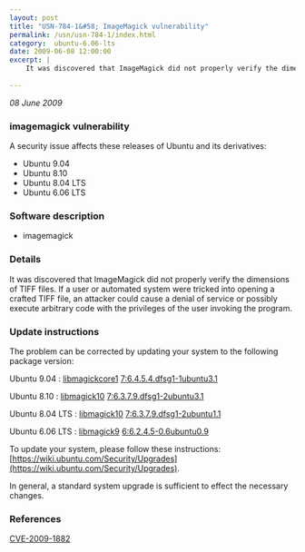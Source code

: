 ```yaml
---
layout: post
title: "USN-784-1&#58; ImageMagick vulnerability"
permalink: /usn/usn-784-1/index.html
category:  ubuntu-6.06-lts
date: 2009-06-08 12:00:00
excerpt: |
    It was discovered that ImageMagick did not properly verify the dimensions of TIFF files. If a user or automated system were tricked into opening a crafted TIFF file, an attacker could cause a denial of service or possibly execute arbitrary code with the privileges of the user invoking the program. 
    
--- 
```

 
 

*08 June 2009*

### imagemagick vulnerability

A security issue affects these releases of Ubuntu and its derivatives:

* Ubuntu 9.04
* Ubuntu 8.10
* Ubuntu 8.04 LTS
* Ubuntu 6.06 LTS

### Software description

* imagemagick 

### Details

It was discovered that ImageMagick did not properly verify the dimensions of TIFF files. If a user or automated system were tricked into opening a crafted TIFF file, an attacker could cause a denial of service or possibly execute arbitrary code with the privileges of the user invoking the program. 

### Update instructions

The problem can be corrected by updating your system to the following package version:

Ubuntu 9.04
 : [libmagickcore1](https://launchpad.net/ubuntu/+source/imagemagick) <span> [7:6.4.5.4.dfsg1-1ubuntu3.1](https://launchpad.net/ubuntu/+source/imagemagick/7:6.4.5.4.dfsg1-1ubuntu3.1) </span> 

Ubuntu 8.10
 : [libmagick10](https://launchpad.net/ubuntu/+source/imagemagick) <span> [7:6.3.7.9.dfsg1-2ubuntu3.1](https://launchpad.net/ubuntu/+source/imagemagick/7:6.3.7.9.dfsg1-2ubuntu3.1) </span> 

Ubuntu 8.04 LTS
 : [libmagick10](https://launchpad.net/ubuntu/+source/imagemagick) <span> [7:6.3.7.9.dfsg1-2ubuntu1.1](https://launchpad.net/ubuntu/+source/imagemagick/7:6.3.7.9.dfsg1-2ubuntu1.1) </span> 

Ubuntu 6.06 LTS
 : [libmagick9](https://launchpad.net/ubuntu/+source/imagemagick) <span> [6:6.2.4.5-0.6ubuntu0.9](https://launchpad.net/ubuntu/+source/imagemagick/6:6.2.4.5-0.6ubuntu0.9) </span> 

To update your system, please follow these instructions: [https://wiki.ubuntu.com/Security/Upgrades](https://wiki.ubuntu.com/Security/Upgrades).

In general, a standard system upgrade is sufficient to effect the necessary changes. 

### References

 
 [CVE-2009-1882](http://people.ubuntu.com/~ubuntu-security/cve/CVE-2009-1882)
 

